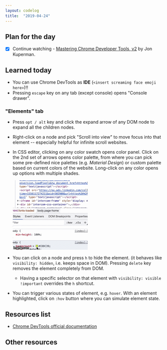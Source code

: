 ```yaml
---
layout: codelog
title:  "2019-04-24"
---
```


## Plan for the day

- [x] Continue watching - [Mastering Chrome Developer Tools, v2](https://frontendmasters.com/courses/chrome-dev-tools-v2/) by Jon Kuperman.

## Learned today

- You can use Chrome DevTools as **IDE** (`<insert screaming face emoji here>`)!!
- Pressing `escape` key on any tab (except console) opens "Console drawer".

### "Elements" tab

- Press `opt / alt` key and click the expand arrow of any DOM node to expand all the children nodes.
- Right-click on a node and pick "Scroll into view" to move focus into that element -- especially helpful for infinite scroll websites.
- In CSS editor, clicking on any color swatch opens color panel. Click on the 2nd set of arrows opens color palette, from where you can pick some pre-defined nice palettes (e.g. *Material Design*) or custom palette based on current colors of the website. Long-click on any color opens up options with multiple shades.

  ![Color palette](./img/color-palette.gif)

- You can click on a node and press `h` to hide the element. (it behaves like `visibility: hidden`, i.e. keeps space in DOM). Pressing `delete` key removes the element completely from DOM.
  - Having a specific selector on that element with `visibility: visible !important` overrides the `h` shortcut.

- You can trigger various states of element, e.g. `hover`. With an element highlighted, click on `:hov` button where you can simulate element state.

## Resources list

- [Chrome DevTools official documentation](https://developers.google.com/web/tools/chrome-devtools/)

## Other resources
